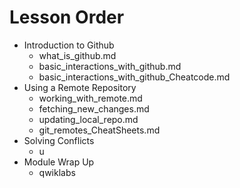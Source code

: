 # Lesson Order

* Introduction to Github
  * what_is_github.md
  * basic_interactions_with_github.md
  * basic_interactions_with_github_Cheatcode.md
* Using a Remote Repository
  * working_with_remote.md
  * fetching_new_changes.md
  * updating_local_repo.md
  * git_remotes_CheatSheets.md
* Solving Conflicts
  * u
* Module Wrap Up
  * qwiklabs
